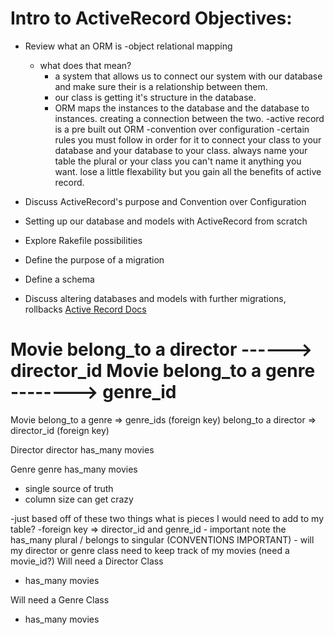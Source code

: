 # Intro to ActiveRecord Objectives:
- Review what an ORM is
    -object relational mapping
    - what does that mean?
        - a system that allows us to connect our system with our database and make sure their is a relationship between them. 
        - our class is getting it's structure in the database. 
        - ORM maps the instances to the database and the database to instances. creating a connection between the two.
 -active record is a pre built out ORM
 -convention over configuration
 -certain rules you must follow in order for it to connect your class to your database and your database to your class. always name your table the plural or your class you can't name it anything you want. lose a little flexability but you gain all the benefits of active record.

- Discuss ActiveRecord's purpose and Convention over Configuration
- Setting up our database and models with ActiveRecord from scratch
- Explore Rakefile possibilities
- Define the purpose of a migration
- Define a schema
- Discuss altering databases and models with further migrations, rollbacks
[Active Record Docs](http://guides.rubyonrails.org/active_record_basics.html)


Movie belong_to a director ------> director_id
Movie belong_to a genre --------> genre_id
=======
Movie
belong_to a genre => genre_ids (foreign key)
belong_to a director => director_id (foreign key)

Director 
director has_many movies

Genre 
genre has_many movies

- single source of truth 
- column size can get crazy 


-just based off of these two things what is pieces I would need to add to my table? 
    -foreign key => director_id and genre_id
    - important note the has_many plural / belongs to singular (CONVENTIONS IMPORTANT)
    - will my director or genre class need to keep track of my movies (need a movie_id?)
Will need a Director Class
- has_many movies  

Will need a Genre Class

- has_many movies